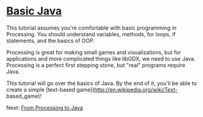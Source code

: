 #  [Basic Java](index.jsp)

This tutorial assumes you're comfortable with basic programming in Processing.
You should understand variables, methods, for loops, if statements, and the
basics of OOP.

Processing is great for making small games and visualizations, but for
applications and more complicated things like libGDX, we need to use Java.
Processing is a perfect first stepping stone, but "real" programs require
Java.

This tutorial will go over the basics of Java. By the end of it, you'll be
able to create a simple [text-based game](http://en.wikipedia.org/wiki/Text-
based_game)!

Next: [From Processing to Java](FromProcessingToJava.jsp)
